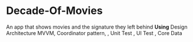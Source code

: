 # Decade-Of-Movies
An app that shows movies and the signature they left behind
<strong>Using</strong>
Design Architecture MVVM,
Coordinator pattern,
, Unit Test
, UI Test
, Core Data
